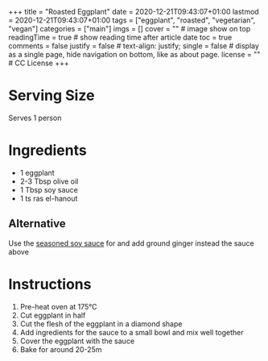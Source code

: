+++
title = "Roasted Eggplant"
date = 2020-12-21T09:43:07+01:00
lastmod = 2020-12-21T09:43:07+01:00
tags = ["eggplant", "roasted", "vegetarian", "vegan"]
categories = ["main"]
imgs = []
cover = ""  # image show on top
readingTime = true  # show reading time after article date
toc = true
comments = false
justify = false  # text-align: justify;
single = false  # display as a single page, hide navigation on bottom, like as about page.
license = ""  # CC License
+++
# Serving Size
Serves 1 person

# Ingredients
- 1 eggplant
- 2-3 Tbsp olive oil
- 1 Tbsp soy sauce
- 1 ts ras el-hanout

## Alternative
Use the [seasoned soy sauce](/receipes/seasoned-soy-sauce) for and add ground ginger instead the sauce above

# Instructions
1. Pre-heat oven at 175°C
1. Cut eggplant in half
1. Cut the flesh of the eggplant in a diamond shape
1. Add ingredients for the sauce to a small bowl and mix well together
1. Cover the eggplant with the sauce
1. Bake for around 20-25m

